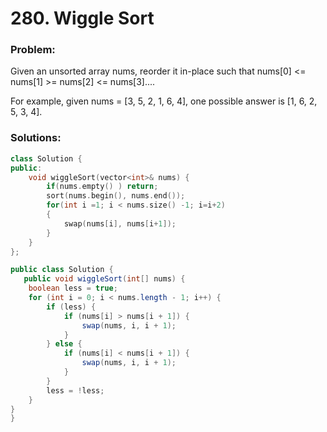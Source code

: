 # 280. Wiggle Sort

### Problem:

Given an unsorted array nums, reorder it in-place such that nums[0] <= nums[1] >= nums[2] <= nums[3]....

For example, given nums = [3, 5, 2, 1, 6, 4], one possible answer is [1, 6, 2, 5, 3, 4].

### Solutions:

```cpp
class Solution {
public:
    void wiggleSort(vector<int>& nums) {
        if(nums.empty() ) return;
        sort(nums.begin(), nums.end());
        for(int i =1; i < nums.size() -1; i=i+2)
        {
            swap(nums[i], nums[i+1]);
        }
    }
};
```

```java
public class Solution {
   public void wiggleSort(int[] nums) {
    boolean less = true;
    for (int i = 0; i < nums.length - 1; i++) {
        if (less) {
            if (nums[i] > nums[i + 1]) {
                swap(nums, i, i + 1);
            }
        } else {
            if (nums[i] < nums[i + 1]) {
                swap(nums, i, i + 1);
            }
        }
        less = !less;
    }
}
}
```

